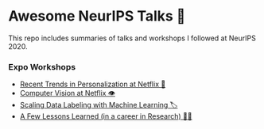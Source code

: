 # Awesome NeurIPS Talks 💬

This repo includes summaries of talks and workshops I followed at NeurIPS 2020.

### Expo Workshops 
- [Recent Trends in Personalization at Netflix 📼](/expo-workshops/MachineLearningAtNetflix.md)
- [Computer Vision at Netflix 👁️](/expo-workshops/ComputerVisionAtNetflix.md)
- [Scaling Data Labeling with Machine Learning 🏷️](./expo-workshops/ScalingDataLabelingWithML.md)
- [A Few Lessons Learned (in a career in Research) 🧑‍🏫](./expo-workshop/AFewLessonsLearned.md) 

